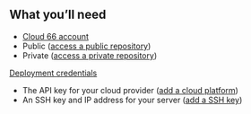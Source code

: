 ## What you’ll need

*   [Cloud 66 account](https://app.cloud66.com/users/sign_up)
*   Public ([access a public repository](http://community.cloud66.com/articles/accessing-your-git-repository#public))
*   Private ([access a private repository](http://community.cloud66.com/articles/accessing-your-git-repository#private)) 
	
		
	
[Deployment credentials](/deployment/deploy-to-your-cloud)

*   The API key for your cloud provider ([add a cloud platform](/deployment/deploy-to-your-cloud))
*   An SSH key and IP address for your server ([add a SSH key](/deployment/deploy-to-your-own-server)) 
	




